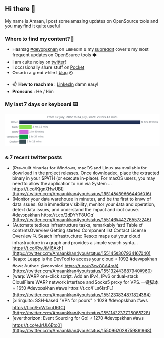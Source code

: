 <!--- [![Hits](https://hits.seeyoufarm.com/api/count/incr/badge.svg?url=https%3A%2F%2Fgithub.com%2Fakhan4u%2Fhit-counter&count_bg=%2379C83D&title_bg=%23555555&icon=&icon_color=%23E7E7E7&title=visits&edge_flat=false)](https://hits.seeyoufarm.com) --->

## Hi there 👋

My name is Amaan, I post some amazing updates on OpenSource tools and you may find it quite useful

### Where to find my content? 🤔

* Hashtag [#devopskhan](https://www.linkedin.com/feed/hashtag/devopskhan/) on LinkedIn & my [subreddit](https://www.reddit.com/r/devopskhan/) cover's my most frequent updates on OpenSource tools 🌩️
* I am quite noisy on [twitter](https://twitter.com/Amaankhan4you)!
* I occasionally share stuff on [Pocket](https://getpocket.com/@ej6g8d1dp2829A16a9Tf5d4T6bAMp3d8791rejDe86yem3bm4e14ex4fT4dluk29)
* Once in a great while I [blog](https://linuxparrot.com/) ⏲️


- 📫 **How to reach me** : [LinkedIn](https://www.linkedin.com/in/amaan-khan-linux-ninja) damn easy!
- **Pronouns** : He / Him

### My last 7 days on keyboard ⌨️

<img src="https://github.com/akhan4u/akhan4u/blob/main/images/stat.svg" alt="Amaan's Wakatime Activity!"/>

### 🔝 7 recent twitter posts
<!-- DEVDOJO:START -->
- [Pre-built binaries for Windows, macOS and Linux are available for download in the project releases. Once downloaded, place the extracted binary in your $PATH &lpar;or execute in-place&rpar;. For macOS users, you may need to allow the application to run via System … https://t.co/KjgnXHwUBI](https://twitter.com/Amaankhan4you/status/1551480596664406016)
- [Monitor your data warehouse in minutes, and be the first to know of data issues. Gain immediate visibility, monitor your data and operation, detect data issues, and understand the impact and root cause. #devopskhan https://t.co/2dDYYF8UOg](https://twitter.com/Amaankhan4you/status/1551465442765578246)
- [Automate tedious infrastructure tasks, remarkably fast! Table of contentsOverview Getting started Component list Contact License Overview 🔍 Search Infrastructure: Resoto maps out your cloud infrastructure in a graph and provides a simple search synta… https://t.co/RwJtMl6Akh](https://twitter.com/Amaankhan4you/status/1551450307934167040)
- [leapp: Leapp is the DevTool to access your cloud
⭐️ 1092
#devopskhan #aws
Author: @noovolari
https://t.co/n7cwG8A4mA](https://twitter.com/Amaankhan4you/status/1551324436879400960)
- [warp: WARP one-click script. Add an IPv4, IPv6 or dual-stack CloudFlare WARP network interface and Socks5 proxy for VPS. 一键脚本
⭐️ 1650
#devopskhan #aws
https://t.co/l1Ls6IstFL](https://twitter.com/Amaankhan4you/status/1551233834871824384)
- [xiringuito: SSH-based &quot;VPN for poors&quot;
⭐️ 1029
#devopskhan #aws
https://t.co/EoW3cuU6fC](https://twitter.com/Amaankhan4you/status/1551143232725065728)
- [eventhorizon: Event Sourcing for Go!
⭐️ 1270
#devopskhan #aws
https://t.co/eJrUL6Eto0](https://twitter.com/Amaankhan4you/status/1550962028759891968)
<!-- DEVDOJO:END -->

<!-- ![Amaan's GitHub stats](https://github-readme-stats.vercel.app/api?username=akhan4u&count_private=true&show_icons=true&hide=contribs) -->
